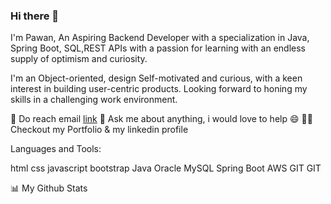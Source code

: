 ### Hi there 👋
 I'm Pawan, An Aspiring Backend Developer with a specialization in Java, Spring Boot, SQL,REST APIs with a passion for learning with an endless supply of optimism and curiosity.

I'm an Object-oriented, design Self-motivated and curious, with a keen interest in building user-centric products. Looking forward to honing my skills in a challenging work environment.

💼 Do reach email [link](Ypawan25.github.io)
💬 Ask me about anything, i would love to help 😄
👨‍💻 Checkout my Portfolio & my linkedin profile


Languages and Tools:

html css javascript bootstrap Java Oracle MySQL Spring Boot AWS GIT GIT


📊 My Github Stats



